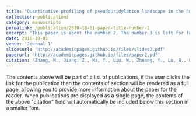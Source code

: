 ```yaml
---
title: "Quantitative profiling of pseudouridylation landscape in the human transcriptome."
collection: publications
category: manuscripts
permalink: /publication/2010-10-01-paper-title-number-2
excerpt: 'This paper is about the number 2. The number 3 is left for future work.'
date: 2010-10-01
venue: 'Journal 1'
slidesurl: 'http://academicpages.github.io/files/slides2.pdf'
paperurl: 'http://academicpages.github.io/files/paper2.pdf'
citation: 'Zhang, M., Jiang, Z., Ma, Y., Liu, W., Zhuang, Y., Lu, B., Li, K., Peng, J., and Yi, C. (2023). &quot;Quantitative profiling of pseudouridylation landscape in the human transcriptome.&quot; <i>Nature Chemical Biology</i>'
---
```


The contents above will be part of a list of publications, if the user clicks the link for the publication than the contents of section will be rendered as a full page, allowing you to provide more information about the paper for the reader. When publications are displayed as a single page, the contents of the above "citation" field will automatically be included below this section in a smaller font.
